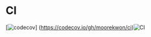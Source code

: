 # CI

[![codecov](https://codecov.io/gh/moorekwon/ci/branch/master/graph/badge.svg)] (https://codecov.io/gh/moorekwon/ci)![CI](https://github.com/moorekwon/ci/workflows/CI/badge.svg)
